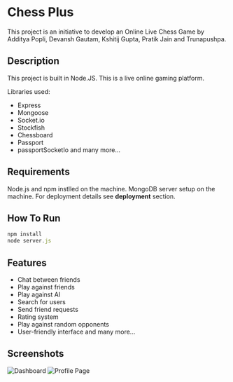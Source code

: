 Chess Plus
==========

This project is an initiative to develop an Online Live Chess Game by Additya Popli, Devansh Gautam, Kshitij Gupta, Pratik Jain and Trunapushpa.

Description
-----------

This project is built in Node.JS. This is a live online gaming platform.

Libraries used:
-	Express
-	Mongoose
-	Socket.io
-   Stockfish
-	Chessboard
-	Passport
-	passportSocketIo and many more...

Requirements
------------

Node.js and npm instlled on the machine. MongoDB server setup on the machine. For deployment details see **deployment**
section.

How To Run
----------

```javascript
npm install
node server.js
```

Features
--------

-   Chat between friends
-	Play against friends
-   Play against AI
-	Search for users
-	Send friend requests
-	Rating system
-	Play against random opponents
-	User-friendly interface and many more...

Screenshots
-----------

![Dashboard](https://raw.githubusercontent.com/kshitij98/Chess-Plus/master/public/images/screenshots/dashboard.png)
![Profile Page](https://raw.githubusercontent.com/kshitij98/Chess-Plus/master/public/images/screenshots/profile.png)